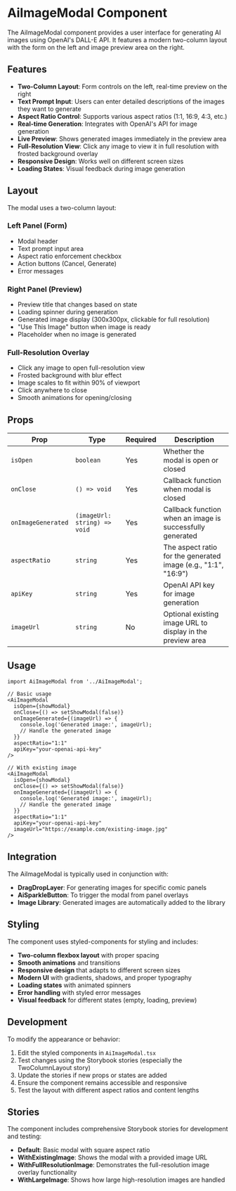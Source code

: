 # AiImageModal Component

The AiImageModal component provides a user interface for generating AI images using OpenAI's DALL-E API. It features a modern two-column layout with the form on the left and image preview area on the right.

## Features

- **Two-Column Layout**: Form controls on the left, real-time preview on the right
- **Text Prompt Input**: Users can enter detailed descriptions of the images they want to generate
- **Aspect Ratio Control**: Supports various aspect ratios (1:1, 16:9, 4:3, etc.)
- **Real-time Generation**: Integrates with OpenAI's API for image generation
- **Live Preview**: Shows generated images immediately in the preview area
- **Full-Resolution View**: Click any image to view it in full resolution with frosted background overlay
- **Responsive Design**: Works well on different screen sizes
- **Loading States**: Visual feedback during image generation

## Layout

The modal uses a two-column layout:

### Left Panel (Form)
- Modal header
- Text prompt input area
- Aspect ratio enforcement checkbox
- Action buttons (Cancel, Generate)
- Error messages

### Right Panel (Preview)
- Preview title that changes based on state
- Loading spinner during generation
- Generated image display (300x300px, clickable for full resolution)
- "Use This Image" button when image is ready
- Placeholder when no image is generated

### Full-Resolution Overlay
- Click any image to open full-resolution view
- Frosted background with blur effect
- Image scales to fit within 90% of viewport
- Click anywhere to close
- Smooth animations for opening/closing

## Props

| Prop | Type | Required | Description |
|------|------|----------|-------------|
| `isOpen` | `boolean` | Yes | Whether the modal is open or closed |
| `onClose` | `() => void` | Yes | Callback function when modal is closed |
| `onImageGenerated` | `(imageUrl: string) => void` | Yes | Callback function when an image is successfully generated |
| `aspectRatio` | `string` | Yes | The aspect ratio for the generated image (e.g., "1:1", "16:9") |
| `apiKey` | `string` | Yes | OpenAI API key for image generation |
| `imageUrl` | `string` | No | Optional existing image URL to display in the preview area |

## Usage

```tsx
import AiImageModal from '../AiImageModal';

// Basic usage
<AiImageModal
  isOpen={showModal}
  onClose={() => setShowModal(false)}
  onImageGenerated={(imageUrl) => {
    console.log('Generated image:', imageUrl);
    // Handle the generated image
  }}
  aspectRatio="1:1"
  apiKey="your-openai-api-key"
/>

// With existing image
<AiImageModal
  isOpen={showModal}
  onClose={() => setShowModal(false)}
  onImageGenerated={(imageUrl) => {
    console.log('Generated image:', imageUrl);
    // Handle the generated image
  }}
  aspectRatio="1:1"
  apiKey="your-openai-api-key"
  imageUrl="https://example.com/existing-image.jpg"
/>
```
## Integration

The AiImageModal is typically used in conjunction with:

- **DragDropLayer**: For generating images for specific comic panels
- **AiSparkleButton**: To trigger the modal from panel overlays
- **Image Library**: Generated images are automatically added to the library

## Styling

The component uses styled-components for styling and includes:

- **Two-column flexbox layout** with proper spacing
- **Smooth animations** and transitions
- **Responsive design** that adapts to different screen sizes
- **Modern UI** with gradients, shadows, and proper typography
- **Loading states** with animated spinners
- **Error handling** with styled error messages
- **Visual feedback** for different states (empty, loading, preview)

## Development

To modify the appearance or behavior:

1. Edit the styled components in `AiImageModal.tsx`
2. Test changes using the Storybook stories (especially the TwoColumnLayout story)
3. Update the stories if new props or states are added
4. Ensure the component remains accessible and responsive
5. Test the layout with different aspect ratios and content lengths 

## Stories

The component includes comprehensive Storybook stories for development and testing:

- **Default**: Basic modal with square aspect ratio
- **WithExistingImage**: Shows the modal with a provided image URL
- **WithFullResolutionImage**: Demonstrates the full-resolution image overlay functionality
- **WithLargeImage**: Shows how large high-resolution images are handled 